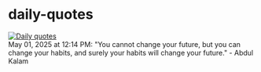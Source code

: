 # daily-quotes
[![Daily quotes](https://github.com/ceepu8/daily-quotes/actions/workflows/daily-quote.yml/badge.svg)](https://github.com/ceepu8/daily-quotes/actions/workflows/daily-quote.yml)<br/>
May 01, 2025 at 12:14 PM: "You cannot change your future, but you can change your habits, and surely your habits will change your future." - Abdul Kalam
